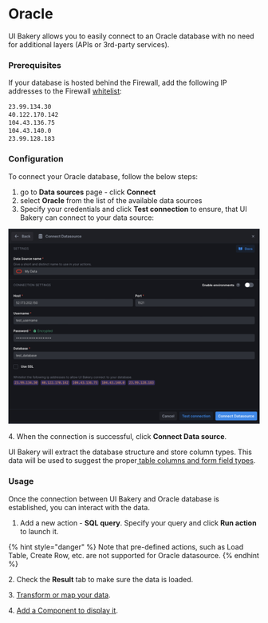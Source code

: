 # Oracle

UI Bakery allows you to easily connect to an Oracle database with no need for additional layers (APIs or 3rd-party services).

### Prerequisites

If your database is hosted behind the Firewall, add the following IP addresses to the Firewall [whitelist](https://docs.uibakery.io/data-sources/data-sources#whitelisting-ips):

```
23.99.134.30
40.122.170.142
104.43.136.75
104.43.140.0
23.99.128.183
```

### Configuration

To connect your Oracle database, follow the below steps:

1. go to **Data sources** page - click **Connect**
2. select **Oracle** from the list of the available data sources
3. Specify your credentials and click **Test connection** to ensure, that UI Bakery can connect to your data source:

![](<../../.gitbook/assets/Screenshot 2022-06-10 at 14.54.39.png>)

4\. When the connection is successful, click **Connect Data source**.

UI Bakery will extract the database structure and store column types. This data will be used to suggest the proper[ table columns and form field types](https://docs.uibakery.io/basics/field-types-and-types-recognition).

### Usage

Once the connection between UI Bakery and Oracle database is established, you can interact with the data.

1. Add a new action - **SQL query**. Specify your query and click **Run action** to launch it.

{% hint style="danger" %}
Note that pre-defined actions, such as Load Table, Create Row, etc. are not supported for Oracle datasource.
{% endhint %}

2\. Check the **Result** tab to make sure the data is loaded.

3\. ​[Transform or map your data](https://docs.uibakery.io/basics/mapping-and-transforming-data#transforming-any-previous-step-result).

4\. ​[Add a Component to display it](https://docs.uibakery.io/basics/working-with-components#connecting-to-data).
